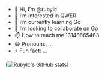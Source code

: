 - 👋 Hi, I’m @rubylc
- 👀 I’m interested in QWER
- 🌱 I’m currently learning Go
- 💞️ I’m looking to collaborate on Go
- 📫 How to reach me 13148865463
- 😄 Pronouns: ...
- ⚡ Fun fact: ...

<!---
rubylc/rubylc is a ✨ special ✨ repository because its `README.md` (this file) appears on your GitHub profile.
You can click the Preview link to take a look at your changes.
--->

[![Rubylc's GitHub stats](https://github-readme-stats.vercel.app/api?username=rubylc)]
